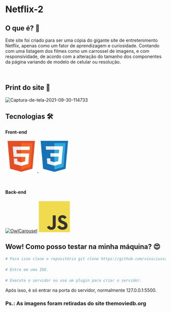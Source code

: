 # Netflix-2

<h2> O que é? 🤔 </h2>

Este site foi criado para ser uma cópia do gigante site de entretenimento Netflix,
apenas como um fator de aprendizagem e curiosidade. Contando com uma listagem dos
filmes como um carrossel de imagens, e com responsividade, de acordo com a alteração 
do tamanho dos componentes da página variando de modelo de celular ou resolução.

<br>

<h2> Print do site 📸</h2>
<img src="https://i.ibb.co/Hn3Mmz1/Captura-de-tela-2021-09-30-133232.png" alt="Captura-de-tela-2021-09-30-114733" border="0">

<br>
<h2> Tecnologias 🛠</h2>

#### **Front-end** 
<p align="left">

  <a href="https://developer.mozilla.org/pt-BR/docs/Web/HTML" target="_blank">
    <img
      src="https://raw.githubusercontent.com/devicons/devicon/master/icons/html5/html5-original.svg"
      alt="HTML5"
      width="100"
      height="100"
    />
  </a>

  <a href="https://developer.mozilla.org/pt-BR/docs/Web/CSS" target="_blank">
    <img
      src="https://raw.githubusercontent.com/devicons/devicon/master/icons/css3/css3-original.svg"
      alt="Css3"
      width="100"
      height="100"
    />
  </a>
 
  
</p>

<br>

#### **Back-end** 
<p align="left">
<a href="https://github.com/OwlCarousel2/OwlCarousel2.git"><img height=100em width=100em src="https://i.ibb.co/6yZF547/18146764.png" alt="OwlCarousel" border="0"></a>
   <a
    href="https://developer.mozilla.org/en-US/docs/Web/JavaScript"
  >
    <img
      src="https://raw.githubusercontent.com/devicons/devicon/master/icons/javascript/javascript-original.svg"
      alt="javascript"
      width="100"
      height="100"
    />
  </a>
<br>
  
<h2> Wow! Como posso testar na minha máquina? 😍</h2>

```bash
# Para isso clone o repositório git clone https://github.com/viniciussalvarenga/Netflix-2.git

# Entre em uma IDE.

# Execute o servidor ou use um plugin para criar o servidor.
```
Após isso, é só entrar na porta do servidor, normalmente 127.0.0.1:5500.


### Ps.: As imagens foram retiradas do site themoviedb.org
